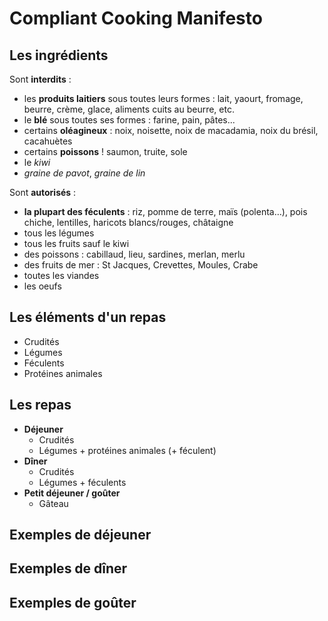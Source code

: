# Compliant Cooking Manifesto

## Les ingrédients

Sont **interdits** :
  * les **produits laitiers** sous toutes leurs formes : lait, yaourt, fromage, beurre, crème, glace, aliments cuits au beurre, etc.
  * le **blé** sous toutes ses formes : farine, pain, pâtes...
  * certains **oléagineux** : noix, noisette, noix de macadamia, noix du brésil, cacahuètes
  * certains **poissons** ! saumon, truite, sole
  * le *kiwi*
  * *graine de pavot*, *graine de lin*

Sont **autorisés** : 
  * **la plupart des féculents** : riz, pomme de terre, maïs (polenta…), pois chiche, lentilles, haricots blancs/rouges, châtaigne
  * tous les légumes
  * tous les fruits sauf le kiwi
  * des poissons : cabillaud, lieu, sardines, merlan, merlu
  * des fruits de mer : St Jacques, Crevettes, Moules, Crabe
  * toutes les viandes
  * les oeufs

## Les éléments d'un repas

  * Crudités
  * Légumes
  * Féculents
  * Protéines animales

## Les repas

  * **Déjeuner**
    * Crudités
    * Légumes + protéines animales (+ féculent)
  * **Dîner**
    * Crudités
    * Légumes + féculents
  * **Petit déjeuner / goûter**
    * Gâteau

## Exemples de déjeuner

## Exemples de dîner

## Exemples de goûter
